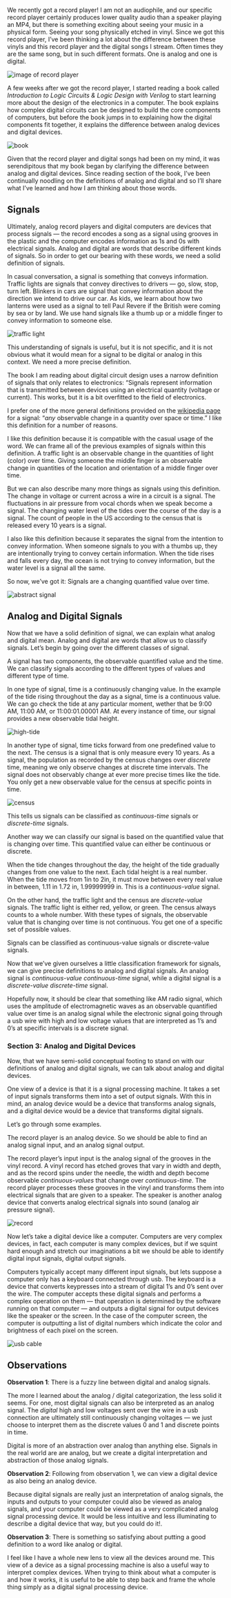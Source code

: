 We recently got a record player! I am not an audiophile, and our specific record player certainly produces lower quality audio than a speaker playing an MP4, but there is something exciting about seeing your music in a physical form. Seeing your song physically etched in vinyl. Since we got this record player, I’ve been thinking a lot about the difference between these vinyls and this record player and the digital songs I stream. Often times they are the same song, but in such different formats. One is analog and one is digital.

![image of record player](record-player.png)

A few weeks after we got the record player, I started reading a book called _Introduction to Logic Circuits & Logic Design with Verilog_ to start learning more about the design of the electronics in a computer. The book explains how complex digital circuits can be designed to build the core components of computers, but before the book jumps in to explaining how the digital components fit together, it explains the difference between analog devices and digital devices.

![book](book.png)

Given that the record player and digital songs had been on my mind, it was serendipitous that my book began by clarifying the difference between analog and digital devices. Since reading section of the book, I’ve been continually noodling on the definitions of analog and digital and so I’ll share what I’ve learned and how I am thinking about those words.

## Signals

Ultimately, analog record players and digital computers are devices that process signals — the record encodes a song as a signal using grooves in the plastic and the computer encodes information as 1s and 0s with electrical signals. Analog and digital are words that describe different kinds of signals. So in order to get our bearing with these words, we need a solid definition of signals.

In casual conversation, a signal is something that conveys information. Traffic lights are signals that convey directives to drivers — go, slow, stop, turn left. Blinkers in cars are signal that convey information about the direction we intend to drive our car. As kids, we learn about how two lanterns were used as a signal to tell Paul Revere if the British were coming by sea or by land. We use hand signals like a thumb up or a middle finger to convey information to someone else.

![traffic light](traffic-light.png)

This understanding of signals is useful, but it is not specific, and it is not obvious what it would mean for a signal to be digital or analog in this context. We need a more precise definition.

The book I am reading about digital circuit design uses a narrow definition of signals that only relates to electronics: “Signals represent information that is transmitted between devices using an electrical quantity (voltage or current). This works, but it is a bit overfitted to the field of electronics.

I prefer one of the more general definitions provided on the [wikipedia page](https://en.wikipedia.org/wiki/Signal) for a signal: “*any* observable change in a quantity over space or time.” I like this definition for a number of reasons.

I like this definition because it is compatible with the casual usage of the word. We can frame all of the previous examples of signals within this definition. A traffic light is an observable change in the quantities of light (color) over time. Giving someone the middle finger is an observable change in quantities of the location and orientation of a middle finger over time.

But we can also describe many more things as signals using this definition. The change in voltage or current across a wire in a circuit is a signal. The fluctuations in air pressure from vocal chords when we speak become a signal. The changing water level of the tides over the course of the day is a signal. The count of people in the US according to the census that is released every 10 years is a signal.

I also like this definition because it separates the signal from the intention to convey information. When someone signals to you with a thumbs up, they are intentionally trying to convey certain information. When the tide rises and falls every day, the ocean is not trying to convey information, but the water level is a signal all the same.

So now, we’ve got it: Signals are a changing quantified value over time.

![abstract signal](abstract-signal.png)

## Analog and Digital Signals

Now that we have a solid definition of signal, we can explain what analog and digital mean. Analog and digital are words that allow us to classify signals. Let’s begin by going over the different classes of signal.

A signal has two components, the observable quantified value and the time. We can classify signals according to the different types of values and different type of time.

In one type of signal, time is a continuously changing value. In the example of the tide rising throughout the day as a signal, time is a continuous value. We can go check the tide at any particular moment, wether that be 9:00 AM, 11:00 AM, or 11:00:01.00001 AM. At every instance of time, our signal provides a new observable tidal height.

![high-tide](tide.png)

In another type of signal, time ticks forward from one predefined value to the next. The census is a signal that is only measure every 10 years. As a signal, the population as recorded by the census changes over _discrete_ time, meaning we only observe changes at discrete time intervals. The signal does not observably change at ever more precise times like the tide. You only get a new observable value for the census at specific points in time.

![census](census.png)

This tells us signals can be classified as _continuous-time_ signals or _discrete-time_ signals.

Another way we can classify our signal is based on the quantified value that is changing over time. This quantified value can either be continuous or discrete.

When the tide changes throughout the day, the height of the tide gradually changes from one value to the next. Each tidal height is a real number. When the tide moves from 1in to 2in, it must move between every real value in between, 1.11 in 1.72 in, 1.99999999 in. This is a _continuous-value_ signal.

On the other hand, the traffic light and the census are _discrete-value_ signals. The traffic light is either red, yellow, or green. The census always counts to a whole number. With these types of signals, the observable value that is changing over time is not continuous. You get one of a specific set of possible values.

Signals can be classified as continuous-value signals or discrete-value signals.

Now that we’ve given ourselves a little classification framework for signals, we can give precise definitions to analog and digital signals. An analog signal is _continuous-value_ _continuous-time_ signal, while a digital signal is a _discrete-value_ _discrete-time_ signal.

Hopefully now, it should be clear that something like AM radio signal, which uses the amplitude of electromagnetic waves as an observable quantified value over time is an analog signal while the electronic signal going through a usb wire with high and low voltage values that are interpreted as 1’s and 0’s at specific intervals is a discrete signal.

### Section 3: Analog and Digital Devices

Now, that we have semi-solid conceptual footing to stand on with our definitions of analog and digital signals, we can talk about analog and digital devices.

One view of a device is that it is a signal processing machine. It takes a set of input signals transforms them into a set of output signals. With this in mind, an analog device would be a device that transforms analog signals, and a digital device would be a device that transforms digital signals.

Let’s go through some examples.

The record player is an analog device. So we should be able to find an analog signal input, and an analog signal output.

The record player’s input input is the analog signal of the grooves in the vinyl record. A vinyl record has etched groves that vary in width and depth, and as the record spins under the needle, the width and depth become observable _continuous-values_ that change over _continuous-time_. The record player processes these grooves in the vinyl and transforms them into electrical signals that are given to a speaker. The speaker is another analog device that converts analog electrical signals into sound (analog air pressure signal).

![record](record.png)

Now let’s take a digital device like a computer. Computers are very complex devices, in fact, each computer is many complex devices, but if we squint hard enough and stretch our imaginations a bit we should be able to identify digital input signals, digital output signals.

Computers typically accept many different input signals, but lets suppose a computer only has a keyboard connected through usb. The keyboard is a device that converts keypresses into a stream of digital 1’s and 0’s sent over the wire. The computer accepts these digital signals and performs a complex operation on them — that operation is determined by the software running on that computer — and outputs a digital signal for output devices like the speaker or the screen. In the case of the computer screen, the computer is outputting a list of digital numbers which indicate the color and brightness of each pixel on the screen.

![usb cable](usb.png)

## Observations

**Observation 1**: There is a fuzzy line between digital and analog signals.

The more I learned about the analog / digital categorization, the less solid it seems. For one, most digital signals can also be interpreted as an analog signal. The _digital_ high and low voltages sent over the wire in a usb connection are ultimately still continuously changing voltages — we just choose to interpret them as the discrete values 0 and 1 and discrete points in time.

Digital is more of an abstraction over analog than anything else. Signals in the real world are are analog, but we create a digital interpretation and abstraction of those analog signals.

**Observation 2**: Following from observation 1, we can view a digital device as also being an analog device.

Because digital signals are really just an interpretation of analog signals, the inputs and outputs to your computer could also be viewed as analog signals, and your computer could be viewed as a very complicated analog signal processing device. It would be less intuitive and less illuminating to describe a digital device that way, but you could do it!.

**Observation 3**: There is something so satisfying about putting a good definition to a word like analog or digital.

I feel like I have a whole new lens to view all the devices around me. This view of a device as a signal processing machine is also a useful way to interpret complex devices. When trying to think about what a computer is and how it works, it is useful to be able to step back and frame the whole thing simply as a digital signal processing device.
